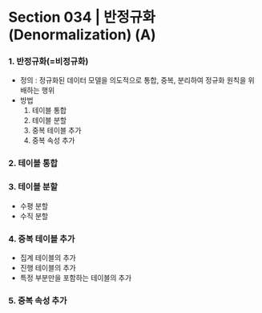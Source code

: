 # Section 034 | 반정규화(Denormalization) (A)

### 1. 반정규화(=비정규화)
- 정의 : 정규화된 데이터 모델을 의도적으로 통합, 중복, 분리하여 정규화 원칙을 위배하는 행위
- 방법
  1. 테이블 통합
  2. 테이블 분할
  3. 중복 테이블 추가
  4. 중복 속성 추가

### 2. 테이블 통합

### 3. 테이블 분할
- 수평 분할 
- 수직 분할

### 4. 중복 테이블 추가
- 집계 테이블의 추가
- 진행 테이블의 추가
- 특정 부분만을 포함하는 테이블의 추가

### 5. 중복 속성 추가